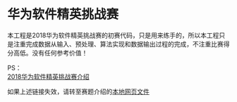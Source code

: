 # 华为软件精英挑战赛
本工程是2018华为软件精英挑战赛的初赛代码，只是用来练手的，所以本工程只是注重完成数据从输入、预处理、算法实现和数据输出过程的完成，不注重比赛得分高低。没有任何参考价值！  

PS：  
[2018华为软件精英挑战赛介绍](http://codecraft.devcloud.huaweicloud.com/home/detail)  

如果上述链接失效，请转至赛题介绍的[本地网页文件](https://github.com/doctorsrn/hw_competition/tree/master/Introduction_to_competition)
